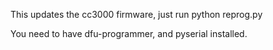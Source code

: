 This updates the cc3000 firmware, just run python reprog.py

You need to have dfu-programmer, and pyserial installed.

